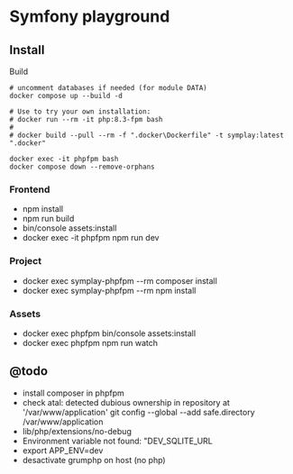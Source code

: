 # Symfony playground

## Install

Build
```shell
# uncomment databases if needed (for module DATA)
docker compose up --build -d

# Use to try your own installation:
# docker run --rm -it php:8.3-fpm bash
#
# docker build --pull --rm -f ".docker\Dockerfile" -t symplay:latest ".docker" 

docker exec -it phpfpm bash
docker compose down --remove-orphans
```


### Frontend
- npm install
- npm run build
- bin/console assets:install
- docker exec -it phpfpm npm run dev

### Project
- docker exec symplay-phpfpm --rm composer install
- docker exec symplay-phpfpm --rm npm install 

### Assets
- docker exec phpfpm bin/console assets:install
- docker exec phpfpm npm run watch


@todo
-----
- install composer in phpfpm
- check atal: detected dubious ownership in repository at '/var/www/application'
        git config --global --add safe.directory /var/www/application
- lib/php/extensions/no-debug
- Environment variable not found: "DEV_SQLITE_URL
- export APP_ENV=dev
- desactivate grumphp on host (no php)


